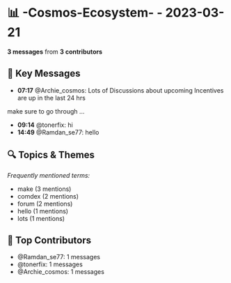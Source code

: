 # 📊 -Cosmos-Ecosystem- - 2023-03-21
**3 messages** from **3 contributors**

## 💬 Key Messages
- **07:17** @Archie_cosmos: Lots of Discussions about upcoming Incentives are up in the last 24 hrs

make sure to go through ...
- **09:14** @tonerfix: hi
- **14:49** @Ramdan_se77: hello

## 🔍 Topics & Themes
*Frequently mentioned terms:*
- make (3 mentions)
- comdex (2 mentions)
- forum (2 mentions)
- hello (1 mentions)
- lots (1 mentions)

## 👥 Top Contributors
- @Ramdan_se77: 1 messages
- @tonerfix: 1 messages
- @Archie_cosmos: 1 messages